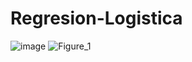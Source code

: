 # Regresion-Logistica
![image](https://user-images.githubusercontent.com/74606701/150979386-2e45dde1-bd7e-4d55-b12d-1d5a9e97ba34.png)
![Figure_1](https://user-images.githubusercontent.com/74606701/150979395-4245ef46-bebe-4958-abe1-3f00c7f1ebea.png)
